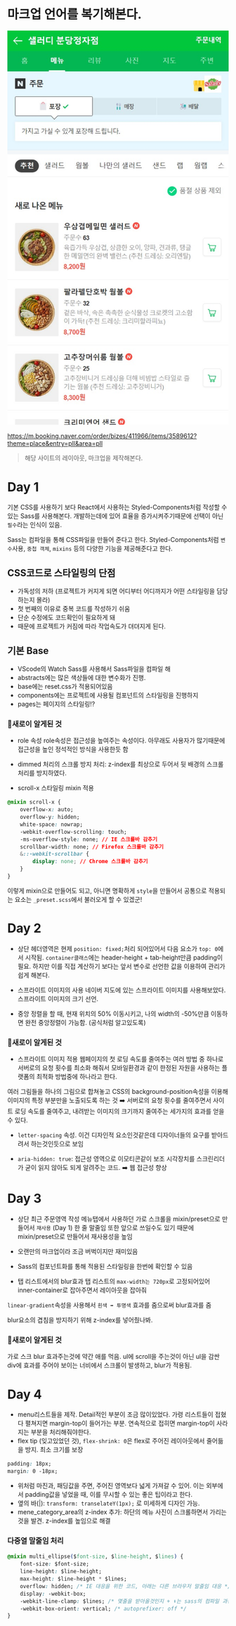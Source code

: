 # 마크업 언어를 복기해본다.


<img src="./assets/images/capture.jpeg">

https://m.booking.naver.com/order/bizes/411966/items/3589612?theme=place&entry=pll&area=pll

> 해당 사이트의 레이아웃, 마크업을 제작해본다. 
# Day 1
기본 CSS를 사용하기 보다 React에서 사용하는 Styled-Components처럼 작성할 수 있는 Sass를 사용해본다. 개발하는데에 있어 효율을 증가시켜주기때문에 선택이 아닌 `필수`라는 인식이 있음.

Sass는 컴파일을 통해 CSS파일을 만들어 준다고 한다. Styled-Components처럼 `변수`사용, `중첩 객체`, `mixins` 등의 다양한 기능을 제공해준다고 한다.

## CSS코드로 스타일링의 단점
- 가독성의 저하 (프로젝트가 커지게 되면 어디부터 어디까지가 어떤 스타일링을 담당하는지 몰라)
- 첫 번째의 이유로 중복 코드를 작성하기 쉬움
- 단순 수정에도 코드확인이 필요하게 돼
- 때문에 프로젝트가 커짐에 따라 작업속도가 뎌뎌지게 된다.

## 기본 Base
- VScode의 Watch Sass를 사용해서 Sass파일을 컴파일 해
- abstracts에는 많은 색상들에 대한 변수화가 진행.
- base에는 reset.css가 적용되어있음
- components에는 프로젝트에 사용될 컴포넌트의 스타일링을 진행하지
- pages는 페이지의 스타일링!?

### 👏새로이 알게된 것
- role 속성
role속성은 접근성을 높여주는 속성이다. 아무래도 사용자가 많기때문에 접근성을 높인 정석적인 방식을 사용한듯 함

- dimmed 처리의 스크롤 방지 처리: z-index를 최상으로 두어서 뒷 배경의 스크롤 처리를 방지하였다.

- scroll-x 스타일링 mixin 적용
```css
@mixin scroll-x {
    overflow-x: auto;
    overflow-y: hidden;
    white-space: nowrap;
    -webkit-overflow-scrolling: touch;
    -ms-overflow-style: none; // IE 스크롤바 감추기
    scrollbar-width: none; // Firefox 스크롤바 감추기
    &::-webkit-scrollbar {
        display: none; // Chrome 스크롤바 감추기
    }
}
```
이렇게 mixin으로 만들어도 되고, 아니면 명확하게 `style`을 만들어서 공통으로 적용되는 요소는 `_preset.scss`에서 불러오게 할 수 있겠군!

# Day 2
- 상단 헤더영역은 현제 `position: fixed;`처리 되어있어서 다음 요소가 `top: 0`에서 시작됨.
`container클래스`에는 header-height + tab-height만큼 padding이 필요. 
하지만 이를 직접 계산하기 보다는 앞서 변수로 선언한 값을 이용하여 관리가 쉽게 해본다.

- 스프라이트 이미지의 사용
네이버 지도에 있는 스프라이트 이미지를 사용해보았다.
스프라이트 이미지의 크기 선언.

- 중앙 정렬을 할 때, 현재 위치의 50% 이동시키고, 나의 width의 -50%만큼 이동하면 완전 중앙정렬이 가능함. (공식처럼 알고있도록)

### 👏새로이 알게된 것
- 스프라이트 이미지 적용
웹페이지의 첫 로딩 속도를 줄여주는 여러 방법 중 하나로 서버로의 요청 횟수를 최소화 해줘서 모바일환경과 같이 한정된 자원을 사용하는 플랫폼의 최적화 방법중에 하나라고 한다.

여러 그림들을 하나의 그림으로 합쳐놓고 CSS의 background-position속성을 이용해 이미지의 특정 부분만을 노출되도록 하는 것 ➡️ 서버로의 요청 횟수를 줄여주면서 사이트 로딩 속도를 줄여주고, 내려받는 이미지의 크기까지 줄여주는 세가지의 효과를 얻을 수 있다.

- `letter-spacing` 속성. 이건 디자인적 요소인것같은데 디자이너들의 요구를 받아드려서 하는것인듯으로 보임

- `aria-hidden: true`: 접근성 영역으로 이모티콘같이 보조 시각장치를 스크린리더가 굳이 읽지 않아도 되게 알려주는 코드. ➡️ 웹 접근성 향상

# Day 3
- 상단 최근 주문영역 작성
메뉴탭에서 사용하던 가로 스크롤을 mixin/preset으로 만들어서 `재사용` (Day 1)
한 줄 말줄임 또한 앞으로 쓰일수도 있기 때문에 mixin/preset으로 만들어서 재사용성을 높임

- 오랜만의 마크업이라 조금 버벅이지만 재미있음

- Sass의 컴포넌트화를 통해 적용된 스타일링을 한번에 확인할 수 있음

- 탭 리스트에서의 blur효과
탭 리스트의 `max-width는 720px`로 고정되어있어 inner-container로 잡아주면서 레이아웃을 잡아줘

`linear-gradient`속성을 사용해서 `흰색 ➡️ 투명색` 효과를 줌으로써 blur효과를 줌

blur요소의 겹침을 방지하기 위해 z-index를 넣어줬나봐.

### 👏새로이 알게된 것
가로 스크 blur 효과주는것에 약간 애를 먹음. ul에 scroll을 주는것이 아닌 ul을 감싼 div에 효과를 주어야 보이는 너비에서 스크롤이 발생하고, blur가 적용됨. 

# Day 4
- menu리스트들을 제작. Detail적인 부분이 조금 많이있었다. 가령 리스트들이 접혔다 펼쳐지면 margin-top이 들어가는 부분. 연속적으로 접히면 margin-top이 사라지는 부분을 처리해줘야한다. 
- flex tip (잊고있었던 것), `flex-shrink: 0`은 flex로 주어진 레이아웃에서 줄어듦을 방지. 최소 크기를 보장
```css
padding: 18px;
margin: 0 -18px; 
```
- 위처럼 마진과, 패딩값을 주면, 주어진 영역보다 넓게 가져갈 수 있어. 이는 외부에서 padding값을 넣었을 때, 이를 무시할 수 있는 좋은 팁이라고 한다.
- 옆의 바(|): `transform: transelateY(1px);` 로 미세하게 디자인 가능.
- mene_category_area의 z-index 추가: 하단의 메뉴 사진이 스크롤하면서 가리는것을 발견. z-index를 높임으로 해결

### 다중열 말줄임 처리
```css
@mixin multi_ellipse($font-size, $line-height, $lines) {
    font-size: $font-size;
    line-height: $line-height;
    max-height: $line-height * $lines;
    overflow: hidden; /* IE 대응을 위한 코드, 아래는 다른 브라우저 말줄임 대응 */
    display: -webkit-box;
    -webkit-line-clamp: $lines; /* 몇줄을 받아올것인지 + ⬇️는 sass의 컴파일 과정에서 주석처리하기때문에 필수라고 함 */
    -webkit-box-orient: vertical; /* autoprefixer: off */
}
```
